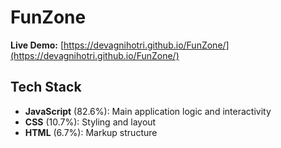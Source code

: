 # FunZone

**Live Demo:** [https://devagnihotri.github.io/FunZone/](https://devagnihotri.github.io/FunZone/)

## Tech Stack

- **JavaScript** (82.6%): Main application logic and interactivity  
- **CSS** (10.7%): Styling and layout  
- **HTML** (6.7%): Markup structure  

